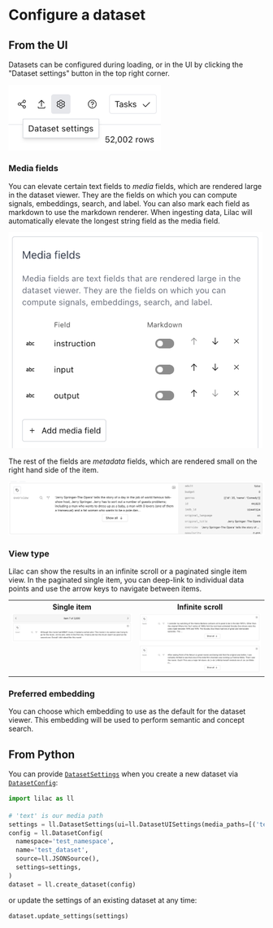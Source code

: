 # Configure a dataset

## From the UI

Datasets can be configured during loading, or in the UI by clicking the "Dataset settings" button in
the top right corner.

<img width="300" src="../_static/dataset/dataset_settings_button.png"></img>

### Media fields

You can elevate certain text fields to _media_ fields, which are rendered large in the dataset
viewer. They are the fields on which you can compute signals, embeddings, search, and label. You can
also mark each field as markdown to use the markdown renderer. When ingesting data, Lilac will
automatically elevate the longest string field as the media field.

<img width="500" src="../_static/dataset/dataset_media_fields.png"></img>

The rest of the fields are _metadata_ fields, which are rendered small on the right hand side of the
item.

<img src="../_static/dataset/dataset_media_vs_metadata.png"></img>

### View type

Lilac can show the results in an infinite scroll or a paginated single item view. In the paginated
single item, you can deep-link to individual data points and use the arrow keys to navigate between
items.

<table>
  <tr>
    <th>Single item</td>
    <th>Infinite scroll</td>
  </tr>
  <tr>
    <td style="vertical-align:top;"><img src="../_static/dataset/dataset_single_item.png"></img></td>
    <td><img src="../_static/dataset/dataset_infinite_scroll.png"></img></td>
  </tr>
</table>

### Preferred embedding

You can choose which embedding to use as the default for the dataset viewer. This embedding will be
used to perform semantic and concept search.

## From Python

You can provide [`DatasetSettings`](#lilac.DatasetSettings) when you create a new dataset via
[`DatasetConfig`](#lilac.DatasetConfig):

```python
import lilac as ll

# 'text' is our media path
settings = ll.DatasetSettings(ui=ll.DatasetUISettings(media_paths=[('text',)]))
config = ll.DatasetConfig(
  namespace='test_namespace',
  name='test_dataset',
  source=ll.JSONSource(),
  settings=settings,
)
dataset = ll.create_dataset(config)
```

or update the settings of an existing dataset at any time:

```python
dataset.update_settings(settings)
```
